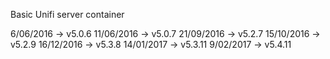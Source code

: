 Basic Unifi server container

6/06/2016 -> v5.0.6
11/06/2016 -> v5.0.7
21/09/2016 -> v5.2.7
15/10/2016 -> v5.2.9
16/12/2016 -> v5.3.8
14/01/2017 -> v5.3.11
9/02/2017 -> v5.4.11
